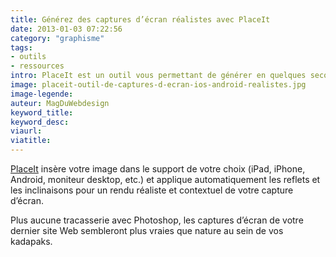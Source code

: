 ```yaml
---
title: Générez des captures d’écran réalistes avec PlaceIt
date: 2013-01-03 07:22:56
category: "graphisme"
tags:
- outils
- ressources
intro: PlaceIt est un outil vous permettant de générer en quelques secondes des captures d'écran réalistes via un simple drag and drop.
image: placeit-outil-de-captures-d-ecran-ios-android-realistes.jpg
image-legende:
auteur: MagDuWebdesign
keyword_title:
keyword_desc:
viaurl:
viatitle:
---
```


[PlaceIt](http://placeit.breezi.com/) insère votre image dans le support de votre choix (iPad, iPhone, Android, moniteur desktop, etc.) et applique automatiquement les reflets et les inclinaisons pour un rendu réaliste et contextuel de votre capture d’écran.

Plus aucune tracasserie avec Photoshop, les captures d’écran de votre dernier site Web sembleront plus vraies que nature au sein de vos kadapaks. 
